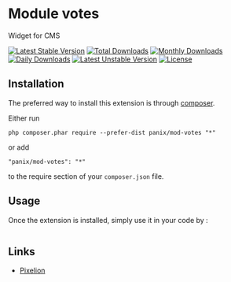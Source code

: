 Module votes
===========
Widget for CMS

[![Latest Stable Version](https://poser.pugx.org/panix/mod-votes/v/stable)](https://packagist.org/packages/panix/mod-votes)
[![Total Downloads](https://poser.pugx.org/panix/mod-votes/downloads)](https://packagist.org/packages/panix/mod-votes)
[![Monthly Downloads](https://poser.pugx.org/panix/mod-votes/d/monthly)](https://packagist.org/packages/panix/mod-votes)
[![Daily Downloads](https://poser.pugx.org/panix/mod-votes/d/daily)](https://packagist.org/packages/panix/mod-votes)
[![Latest Unstable Version](https://poser.pugx.org/panix/mod-votes/v/unstable)](https://packagist.org/packages/panix/mod-votes)
[![License](https://poser.pugx.org/panix/mod-votes/license)](https://packagist.org/packages/panix/mod-votes)

Installation
------------

The preferred way to install this extension is through [composer](http://getcomposer.org/download/).

Either run

```
php composer.phar require --prefer-dist panix/mod-votes "*"
```

or add

```
"panix/mod-votes": "*"
```

to the require section of your `composer.json` file.

Usage
-----

Once the extension is installed, simply use it in your code by :

```php

```

Links
-----
- [Pixelion](http://pixelion.com.ua/)

